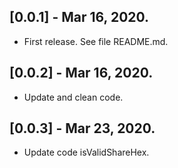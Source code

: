 ## [0.0.1] - Mar 16, 2020.

* First release. See file README.md.

## [0.0.2] - Mar 16, 2020.

* Update and clean code.

## [0.0.3] - Mar 23, 2020.

* Update code isValidShareHex.
